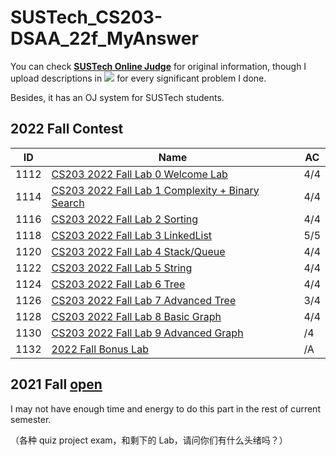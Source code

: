 # SUSTech_CS203-DSAA_22f_MyAnswer

You can check [**SUSTech Online Judge**](https://acm.sustech.edu.cn/onlinejudge/) for original information, though I upload descriptions in [![](https://img.shields.io/badge/-Markdown-white?style=flat&logo=markdown&logoColor=black)](https://www.markdownguide.org/) for every significant problem I done.

Besides, it has an OJ system for SUSTech students.

## 2022 Fall Contest

| ID   | Name                                                         | AC   |
| ---- | ------------------------------------------------------------ | ---- |
| 1112 | [CS203 2022 Fall Lab 0 Welcome Lab](Lab0_1112/)              | 4/4  |
| 1114 | [CS203 2022 Fall Lab 1 Complexity + Binary Search](Lab1_1114/) | 4/4  |
| 1116 | [CS203 2022 Fall Lab 2 Sorting](Lab2_1116/)                  | 4/4  |
| 1118 | [CS203 2022 Fall Lab 3 LinkedList](Lab3_1118/)               | 5/5  |
| 1120 | [CS203 2022 Fall Lab 4 Stack/Queue](Lab4_1120/)              | 4/4  |
| 1122 | [CS203 2022 Fall Lab 5 String](Lab5_1122/)                   | 4/4  |
| 1124 | [CS203 2022 Fall Lab 6 Tree](Lab6_1124/)                     | 4/4  |
| 1126 | [CS203 2022 Fall Lab 7 Advanced Tree](Lab7_1126/)            | 3/4  |
| 1128 | [CS203 2022 Fall Lab 8 Basic Graph](Lab8_1128/)              | 4/4  |
| 1130 | [CS203 2022 Fall Lab 9 Advanced Graph](Lab9_1130/)           | /4   |
| 1132 | [2022 Fall Bonus Lab](Lab-Bonus_1132/)                       | /A   |

## 2021 Fall [open](2021F/)

I may not have enough time and energy to do this part in the rest of current semester.

（各种 quiz project exam，和剩下的 Lab，请问你们有什么头绪吗？）
